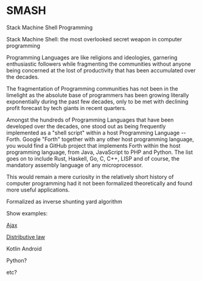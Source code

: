 # SMASH
Stack Machine Shell Programming

Stack Machine Shell: the most overlooked secret weapon in computer programming

Programming Languages are like religions and ideologies, garnering enthusiastic followers while fragmenting the communities without anyone being concerned at the lost of productivity that has been accumulated over the decades. 

The fragmentation of Programming communities has not been in the limelight as the absolute base of programmers has been growing literally exponentially during the past few decades, only to be met with declining profit forecast by tech giants in recent quarters. 

Amongst the hundreds of Programming Languages that have been developed over the decades, one stood out as being frequently implemented as a "shell script" within a host Programming Language -- Forth. Google "Forth" together with any other host programming language, you would find a GitHub project that implements Forth within the host programming language, from Java, JavaScript to PHP and Python. The list goes on to include Rust, Haskell, Go, C, C++, LISP and of course, the mandatory assembly language of any microprocessor. 


This would remain a mere curiosity in the relatively short history of computer programming had it not been formalized theoretically and found more useful applications. 

Formalized as inverse shunting yard algorithm

Show examples:

[ Ajax ](http://5gl.epizy.com/nsm/fgl.html?i=3)

[ Distributive law ](http://5gl.epizy.com/var/www/html/gltf_2019/g_rpn.html)

Kotlin Android

Python?

etc?









